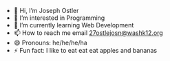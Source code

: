 - 👋 Hi, I’m Joseph Ostler
- 👀 I’m interested in Programming
- 🌱 I’m currently learning Web Development
- 📫 How to reach me email 27ostlejosn@washk12.org
- 😄 Pronouns: he/he/he/ha
- ⚡ Fun fact: I like to eat eat eat apples and bananas

<!---
27ostlejosn/27ostlejosn is a ✨ special ✨ repository because its `README.md` (this file) appears on your GitHub profile.
You can click the Preview link to take a look at your changes.
--->

<!--ALL THE CODE WAS GENERATED BY CHATGPT. I DID NOT WRITE ANY OF IT-->
<!--This Code Is Not Licensed Due To Me Not Writing It And It Being AI Generated-->

